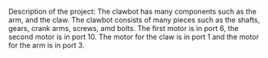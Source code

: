 Description of the project:
The clawbot has many components such as the arm, and the claw. The clawbot consists of many pieces such as the shafts, gears, crank arms, screws, amd bolts. The first motor is in port 6, the second motor is in port 10. The motor for the claw is in port 1 and the motor for the arm is in port 3. 
